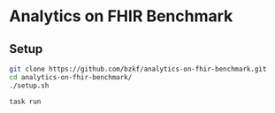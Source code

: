 # Analytics on FHIR Benchmark

## Setup

```sh
git clone https://github.com/bzkf/analytics-on-fhir-benchmark.git
cd analytics-on-fhir-benchmark/
./setup.sh

task run
```

